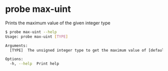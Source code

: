 # probe max-uint

Prints the maximum value of the given integer type

```bash
$ probe max-uint --help
Usage: probe max-uint [TYPE]

Arguments:
  [TYPE]  The unsigned integer type to get the maximum value of [default: uint256]

Options:
  -h, --help  Print help
```
